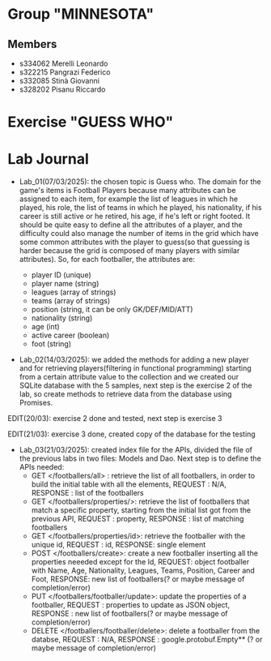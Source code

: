 # Group "MINNESOTA"

## Members
- s334062 Merelli Leonardo
- s322215 Pangrazi Federico
- s332085 Stinà Giovanni
- s328202 Pisanu Riccardo

# Exercise "GUESS WHO"

# Lab Journal
- Lab_01(07/03/2025): the chosen topic is Guess who. The domain for the game's items is Football Players because many attributes can be assigned to each item, for example the list of leagues in which he played, his role, the list of teams in which he played, his nationality, if his career is still active or he retired, his age, if he's left or right footed. It should be quite easy to define all the attributes of a player, and the difficulty could also manage the number of items in the grid which have some common attributes with the player to guess(so that guessing is harder because the grid is composed of many players with similar attributes). So, for each footballer, the attributes are:
    - player ID (unique)
    - player name (string)
    - leagues (array of strings)
    - teams (array of strings)
    - position (string, it can be only GK/DEF/MID/ATT)
    - nationality (string)
    - age (int)
    - active career (boolean)
    - foot (string)


- Lab_02(14/03/2025): we added the methods for adding a new player and for retrieving players(filtering in functional programming) starting from a certain attribute value to the collection and we created our SQLite database with the 5 samples, next step is the exercise 2 of the lab, so create methods to retrieve data from the database using Promises.

EDIT(20/03): exercise 2 done and tested, next step is exercise 3

EDIT(21/03): exercise 3 done, created copy of the database for the testing 
- Lab_03(21/03/2025): created index file for the APIs, divided the file of the previous labs in two files: Models and Dao. Next step is to define the APIs needed:
    - GET </footballers/all> : retrieve the list of all footballers, in order to build the initial table with all the elements, REQUEST : N/A, RESPONSE : list of the footballers
    - GET </footballers/properties/<property>>: retrieve the list of footballers that match a specific property, starting from the initial list got from the previous API, REQUEST : property, RESPONSE : list of matching footballers
    - GET </footballers/properties/id>: retrieve the footballer with the unique id, REQUEST : id, RESPONSE: single element
    - POST </footballers/create>: create a new footballer inserting all the properties neeeded except for the Id, REQUEST: object footballer with Name, Age, Nationality, Leagues, Teams, Position, Career and Foot, RESPONSE: new list of footballers(? or maybe message of completion/error)
    - PUT </footballers/footballer/update>: update the properties of a footballer, REQUEST : properties to update as JSON object, RESPONSE : new list of footballers(? or maybe message of completion/error)
    - DELETE </footballers/footballer/delete>: delete a footballer from the databse, REQUEST : N/A, RESPONSE : google.protobuf.Empty** (? or maybe message of completion/error)

